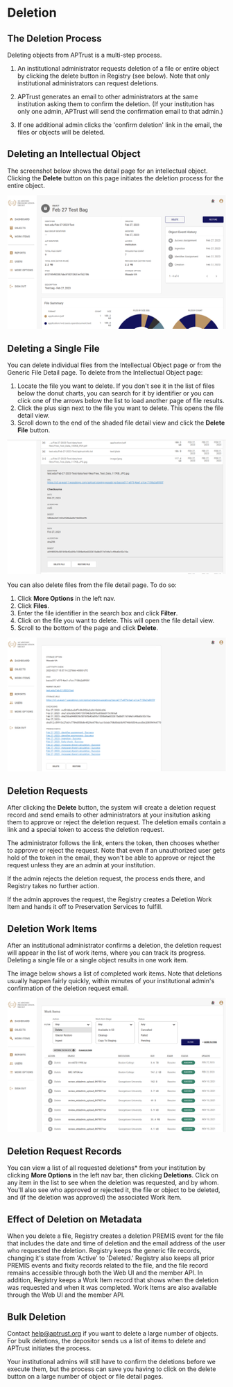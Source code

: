 # Deletion

## The Deletion Process

Deleting objects from APTrust is a multi-step process.

1. An institutional administrator requests deletion of a file or entire object by clicking the delete button in Registry (see below). Note that only institutional administrators can request deletions.

2. APTrust generates an email to other administrators at the same institution asking them to confirm the deletion.  (If your institution has only one admin, APTrust will send the confirmation email to that admin.)

3. If one additional admin clicks the 'confirm deletion' link in the email, the files or objects will be deleted.

## Deleting an Intellectual Object

The screenshot below shows the detail page for an intellectual object. Clicking the __Delete__ button on this page initiates the deletion process for the entire object.

![Registry Object Detail page showing the Delete button](../img/registry/ObjectDetailDeleteRestore.png)

## Deleting a Single File

You can delete individual files from the Intellectual Object page or from the Generic File Detail page. To delete from the Intellectual Object page:

1. Locate the file you want to delete. If you don't see it in the list of files below the donut charts, you can search for it by identifier or you can click one of the arrows below the list to load another page of file results.
1. Click the plus sign next to the file you want to delete. This opens the file detail view.
1. Scroll down to the end of the shaded file detail view and click the __Delete File__ button.

![Object file detail](../img/registry/ObjectFileDetailDeleteRestore.png)


You can also delete files from the file detail page. To do so:

1. Click __More Options__ in the left nav.
1. Click __Files__.
1. Enter the file identifier in the search box and click __Filter__.
1. Click on the file you want to delete. This will open the file detail view.
1. Scroll to the bottom of the page and click __Delete__.

![File detail view - bottom](../img/registry/FileDetailDeleteRestore.png)


## Deletion Requests

After clicking the __Delete__ button, the system will create a deletion request record and send emails to other administrators at your insitution asking them to approve or reject the deletion request. The deletion emails contain a link and a special token to access the deletion request.

The administrator follows the link, enters the token, then chooses whether to approve or reject the request. Note that even if an unauthorized user gets hold of the token in the email, they won't be able to approve or reject the request unless they are an admin at your institution.

If the admin rejects the deletion request, the process ends there, and Registry takes no further action.

If the admin approves the request, the Registry creates a Deletion Work Item and hands it off to Preservation Services to fulfill.

## Deletion Work Items

After an institutional administrator confirms a deletion, the deletion request will appear in the list of work items, where you can track its progress. Deleting a single file or a single object results in one work item.

The image below shows a list of completed work items. Note that deletions usually happen fairly quickly, within minutes of your institutional admin's confirmation of the deletion request email.

![Registry Work Items page listing file deletion requests](../img/registry/DeletionWorkItems.png)


## Deletion Request Records

You can view a list of all requested deletions* from your institution by clicking __More Options__ in the left nav bar, then clicking __Deletions__. Click on any item in the list to see when the deletion was requested, and by whom. You'll also see who approved or rejected it, the file or object to be deleted, and (if the deletion was approved) the associated Work Item.

## Effect of Deletion on Metadata

When you delete a file, Registry creates a deletion PREMIS event for the file that includes the date and time of deletion and the email address of the user who requested the deletion. Registry keeps the generic file records, changing it's state from 'Active' to 'Deleted.' Registry also keeps all prior PREMIS events and fixity records related to the file, and the file record remains accessible through both the Web UI and the member API. In addition, Registry keeps a Work Item record that shows when the deletion was requested and when it was completed. Work Items are also available through the Web UI and the member API.

## Bulk Deletion

Contact help@aptrust.org if you want to delete a large number of objects. For bulk deletions, the depositor sends us a list of items to delete and APTrust initiates the process.

Your institutional admins will still have to confirm the deletions before we execute them, but the process can save you having to click on the delete button on a large number of object or file detail pages.
